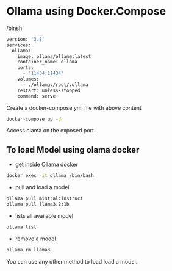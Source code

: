 # Ollama using Docker.Compose

/binsh

```bash
version: '3.8'
services:
  ollama:
    image: ollama/ollama:latest
    container_name: ollama
    ports:
      - "11434:11434"
    volumes:
      - ./ollama:/root/.ollama
    restart: unless-stopped
    command: serve
```
Create a docker-compose.yml file with above content

```bash
docker-compose up -d
```
Access olama on the exposed port.

## To load Model using olama docker 

- get inside Ollama docker 

```bash
docker exec -it ollama /bin/bash 
```
- pull and load a model 

```bash
ollama pull mistral:instruct 
ollama pull llama3.2:1b

```

- lists all available model

```bash
ollama list
```
- remove a model

```bash
ollama rm llama3
```
You can use any other method to load load a model.